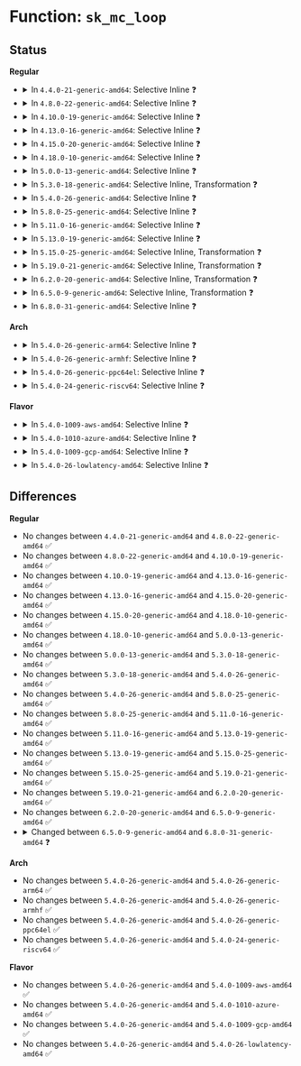 # Function: <code>sk_mc_loop</code>

## Status
<b>Regular</b>
<ul>
<li>
<details>
<summary>In <code>4.4.0-21-generic-amd64</code>: Selective Inline ❓</summary>

```c
bool sk_mc_loop(struct sock * sk)
```

```json
{
  "name": "sk_mc_loop",
  "collision_type": "Unique Global",
  "inline_type": "Selective",
  "funcs": [
    {
      "addr": 18446744071586190512,
      "name": "sk_mc_loop",
      "external": true,
      "loc": "net/core/sock.c:664",
      "file": "net/core/sock.c",
      "inline": "not declared, inlined",
      "caller_inline": [],
      "caller_func": [
        "net/ipv4/ip_output.c:ip_mc_output",
        "net/ipv6/ip6_output.c:ip6_finish_output2"
      ]
    }
  ],
  "symbols": [
    {
      "addr": 18446744071586190512,
      "name": "sk_mc_loop",
      "section": ".text",
      "bind": "STB_GLOBAL",
      "size": 123
    }
  ]
}
```
</details>
</li>
<li>
<details>
<summary>In <code>4.8.0-22-generic-amd64</code>: Selective Inline ❓</summary>

```c
bool sk_mc_loop(struct sock * sk)
```

```json
{
  "name": "sk_mc_loop",
  "collision_type": "Unique Global",
  "inline_type": "Selective",
  "funcs": [
    {
      "addr": 18446744071586612656,
      "name": "sk_mc_loop",
      "external": true,
      "loc": "net/core/sock.c:633",
      "file": "net/core/sock.c",
      "inline": "not declared, inlined",
      "caller_inline": [],
      "caller_func": [
        "net/ipv4/ip_output.c:ip_mc_output",
        "net/ipv6/ip6_output.c:ip6_finish_output2"
      ]
    }
  ],
  "symbols": [
    {
      "addr": 18446744071586612656,
      "name": "sk_mc_loop",
      "section": ".text",
      "bind": "STB_GLOBAL",
      "size": 123
    }
  ]
}
```
</details>
</li>
<li>
<details>
<summary>In <code>4.10.0-19-generic-amd64</code>: Selective Inline ❓</summary>

```c
bool sk_mc_loop(struct sock * sk)
```

```json
{
  "name": "sk_mc_loop",
  "collision_type": "Unique Global",
  "inline_type": "Selective",
  "funcs": [
    {
      "addr": 18446744071586797056,
      "name": "sk_mc_loop",
      "external": true,
      "loc": "net/core/sock.c:634",
      "file": "net/core/sock.c",
      "inline": "not declared, inlined",
      "caller_inline": [],
      "caller_func": [
        "net/ipv4/ip_output.c:ip_mc_output",
        "net/ipv6/ip6_output.c:ip6_finish_output2"
      ]
    }
  ],
  "symbols": [
    {
      "addr": 18446744071586797056,
      "name": "sk_mc_loop",
      "section": ".text",
      "bind": "STB_GLOBAL",
      "size": 123
    }
  ]
}
```
</details>
</li>
<li>
<details>
<summary>In <code>4.13.0-16-generic-amd64</code>: Selective Inline ❓</summary>

```c
bool sk_mc_loop(struct sock * sk)
```

```json
{
  "name": "sk_mc_loop",
  "collision_type": "Unique Global",
  "inline_type": "Selective",
  "funcs": [
    {
      "addr": 18446744071586919024,
      "name": "sk_mc_loop",
      "external": true,
      "loc": "net/core/sock.c:677",
      "file": "net/core/sock.c",
      "inline": "not declared, inlined",
      "caller_inline": [],
      "caller_func": [
        "net/ipv4/ip_output.c:ip_mc_output",
        "net/ipv6/ip6_output.c:ip6_finish_output2"
      ]
    }
  ],
  "symbols": [
    {
      "addr": 18446744071586919024,
      "name": "sk_mc_loop",
      "section": ".text",
      "bind": "STB_GLOBAL",
      "size": 103
    }
  ]
}
```
</details>
</li>
<li>
<details>
<summary>In <code>4.15.0-20-generic-amd64</code>: Selective Inline ❓</summary>

```c
bool sk_mc_loop(struct sock * sk)
```

```json
{
  "name": "sk_mc_loop",
  "collision_type": "Unique Global",
  "inline_type": "Selective",
  "funcs": [
    {
      "addr": 18446744071587411280,
      "name": "sk_mc_loop",
      "external": true,
      "loc": "net/core/sock.c:667",
      "file": "net/core/sock.c",
      "inline": "not declared, inlined",
      "caller_inline": [],
      "caller_func": [
        "net/ipv4/ip_output.c:ip_mc_output",
        "net/ipv6/ip6_output.c:ip6_finish_output2"
      ]
    }
  ],
  "symbols": [
    {
      "addr": 18446744071587411280,
      "name": "sk_mc_loop",
      "section": ".text",
      "bind": "STB_GLOBAL",
      "size": 103
    }
  ]
}
```
</details>
</li>
<li>
<details>
<summary>In <code>4.18.0-10-generic-amd64</code>: Selective Inline ❓</summary>

```c
bool sk_mc_loop(struct sock * sk)
```

```json
{
  "name": "sk_mc_loop",
  "collision_type": "Unique Global",
  "inline_type": "Selective",
  "funcs": [
    {
      "addr": 18446744071587715712,
      "name": "sk_mc_loop",
      "external": true,
      "loc": "net/core/sock.c:673",
      "file": "net/core/sock.c",
      "inline": "not declared, inlined",
      "caller_inline": [],
      "caller_func": [
        "net/ipv4/ip_output.c:ip_mc_output",
        "net/ipv6/ip6_output.c:ip6_finish_output2"
      ]
    }
  ],
  "symbols": [
    {
      "addr": 18446744071587715712,
      "name": "sk_mc_loop",
      "section": ".text",
      "bind": "STB_GLOBAL",
      "size": 110
    }
  ]
}
```
</details>
</li>
<li>
<details>
<summary>In <code>5.0.0-13-generic-amd64</code>: Selective Inline ❓</summary>

```c
bool sk_mc_loop(struct sock * sk)
```

```json
{
  "name": "sk_mc_loop",
  "collision_type": "Unique Global",
  "inline_type": "Selective",
  "funcs": [
    {
      "addr": 18446744071587848816,
      "name": "sk_mc_loop",
      "external": true,
      "loc": "net/core/sock.c:631",
      "file": "net/core/sock.c",
      "inline": "not declared, inlined",
      "caller_inline": [],
      "caller_func": [
        "net/ipv4/ip_output.c:ip_mc_output",
        "net/ipv6/ip6_output.c:ip6_finish_output2"
      ]
    }
  ],
  "symbols": [
    {
      "addr": 18446744071587848816,
      "name": "sk_mc_loop",
      "section": ".text",
      "bind": "STB_GLOBAL",
      "size": 110
    }
  ]
}
```
</details>
</li>
<li>
<details>
<summary>In <code>5.3.0-18-generic-amd64</code>: Selective Inline, Transformation ❓</summary>

```c
bool sk_mc_loop(struct sock * sk)
```

```json
{
  "name": "sk_mc_loop",
  "collision_type": "Unique Global",
  "inline_type": "Selective",
  "funcs": [
    {
      "addr": 18446744071588170456,
      "name": "sk_mc_loop",
      "external": true,
      "loc": "net/core/sock.c:698",
      "file": "net/core/sock.c",
      "inline": "not declared, inlined",
      "caller_inline": [],
      "caller_func": [
        "net/ipv4/ip_output.c:ip_mc_output",
        "net/ipv6/ip6_output.c:ip6_finish_output2"
      ]
    }
  ],
  "symbols": [
    {
      "addr": 18446744071588170456,
      "name": "sk_mc_loop.cold",
      "section": ".text",
      "bind": "STB_LOCAL",
      "size": 21
    },
    {
      "addr": 18446744071588153856,
      "name": "sk_mc_loop",
      "section": ".text",
      "bind": "STB_GLOBAL",
      "size": 106
    }
  ]
}
```
</details>
</li>
<li>
<details>
<summary>In <code>5.4.0-26-generic-amd64</code>: Selective Inline ❓</summary>

```c
bool sk_mc_loop(struct sock * sk)
```

```json
{
  "name": "sk_mc_loop",
  "collision_type": "Unique Global",
  "inline_type": "Selective",
  "funcs": [
    {
      "addr": 18446744071588358352,
      "name": "sk_mc_loop",
      "external": true,
      "loc": "net/core/sock.c:698",
      "file": "net/core/sock.c",
      "inline": "not declared, inlined",
      "caller_inline": [],
      "caller_func": [
        "net/ipv4/ip_output.c:ip_mc_output",
        "net/ipv6/ip6_output.c:ip6_finish_output2"
      ]
    }
  ],
  "symbols": [
    {
      "addr": 18446744071588358352,
      "name": "sk_mc_loop",
      "section": ".text",
      "bind": "STB_GLOBAL",
      "size": 112
    }
  ]
}
```
</details>
</li>
<li>
<details>
<summary>In <code>5.8.0-25-generic-amd64</code>: Selective Inline ❓</summary>

```c
bool sk_mc_loop(struct sock * sk)
```

```json
{
  "name": "sk_mc_loop",
  "collision_type": "Unique Global",
  "inline_type": "Selective",
  "funcs": [
    {
      "addr": 18446744071589218160,
      "name": "sk_mc_loop",
      "external": true,
      "loc": "net/core/sock.c:707",
      "file": "net/core/sock.c",
      "inline": "not declared, inlined",
      "caller_inline": [],
      "caller_func": [
        "net/ipv4/ip_output.c:ip_mc_output",
        "net/ipv6/ip6_output.c:ip6_finish_output2"
      ]
    }
  ],
  "symbols": [
    {
      "addr": 18446744071589218160,
      "name": "sk_mc_loop",
      "section": ".text",
      "bind": "STB_GLOBAL",
      "size": 112
    }
  ]
}
```
</details>
</li>
<li>
<details>
<summary>In <code>5.11.0-16-generic-amd64</code>: Selective Inline ❓</summary>

```c
bool sk_mc_loop(struct sock * sk)
```

```json
{
  "name": "sk_mc_loop",
  "collision_type": "Unique Global",
  "inline_type": "Selective",
  "funcs": [
    {
      "addr": 18446744071589216256,
      "name": "sk_mc_loop",
      "external": true,
      "loc": "net/core/sock.c:687",
      "file": "net/core/sock.c",
      "inline": "not declared, inlined",
      "caller_inline": [],
      "caller_func": [
        "net/ipv4/ip_output.c:ip_mc_output",
        "net/ipv6/ip6_output.c:ip6_finish_output2"
      ]
    }
  ],
  "symbols": [
    {
      "addr": 18446744071589216256,
      "name": "sk_mc_loop",
      "section": ".text",
      "bind": "STB_GLOBAL",
      "size": 112
    }
  ]
}
```
</details>
</li>
<li>
<details>
<summary>In <code>5.13.0-19-generic-amd64</code>: Selective Inline ❓</summary>

```c
bool sk_mc_loop(struct sock * sk)
```

```json
{
  "name": "sk_mc_loop",
  "collision_type": "Unique Global",
  "inline_type": "Selective",
  "funcs": [
    {
      "addr": 18446744071589109904,
      "name": "sk_mc_loop",
      "external": true,
      "loc": "net/core/sock.c:695",
      "file": "net/core/sock.c",
      "inline": "not declared, inlined",
      "caller_inline": [],
      "caller_func": [
        "net/ipv4/ip_output.c:ip_mc_output",
        "net/ipv6/ip6_output.c:ip6_finish_output2"
      ]
    }
  ],
  "symbols": [
    {
      "addr": 18446744071589109904,
      "name": "sk_mc_loop",
      "section": ".text",
      "bind": "STB_GLOBAL",
      "size": 112
    }
  ]
}
```
</details>
</li>
<li>
<details>
<summary>In <code>5.15.0-25-generic-amd64</code>: Selective Inline, Transformation ❓</summary>

```c
bool sk_mc_loop(struct sock * sk)
```

```json
{
  "name": "sk_mc_loop",
  "collision_type": "Unique Global",
  "inline_type": "Selective",
  "funcs": [
    {
      "addr": 18446744071589828101,
      "name": "sk_mc_loop",
      "external": true,
      "loc": "net/core/sock.c:714",
      "file": "net/core/sock.c",
      "inline": "not declared, inlined",
      "caller_inline": [],
      "caller_func": [
        "net/ipv4/ip_output.c:ip_mc_output",
        "net/ipv6/ip6_output.c:ip6_finish_output2"
      ]
    }
  ],
  "symbols": [
    {
      "addr": 18446744071592692371,
      "name": "sk_mc_loop.cold",
      "section": ".text",
      "bind": "STB_LOCAL",
      "size": 32
    },
    {
      "addr": 18446744071589828048,
      "name": "sk_mc_loop",
      "section": ".text",
      "bind": "STB_GLOBAL",
      "size": 146
    }
  ]
}
```
</details>
</li>
<li>
<details>
<summary>In <code>5.19.0-21-generic-amd64</code>: Selective Inline, Transformation ❓</summary>

```c
bool sk_mc_loop(struct sock * sk)
```

```json
{
  "name": "sk_mc_loop",
  "collision_type": "Unique Global",
  "inline_type": "Selective",
  "funcs": [
    {
      "addr": 18446744071591349785,
      "name": "sk_mc_loop",
      "external": true,
      "loc": "net/core/sock.c:754",
      "file": "net/core/sock.c",
      "inline": "not declared, inlined",
      "caller_inline": [],
      "caller_func": [
        "net/ipv4/ip_output.c:ip_mc_output",
        "net/ipv6/ip6_output.c:ip6_finish_output2"
      ]
    }
  ],
  "symbols": [
    {
      "addr": 18446744071594577816,
      "name": "sk_mc_loop.cold",
      "section": ".text",
      "bind": "STB_LOCAL",
      "size": 32
    },
    {
      "addr": 18446744071591349728,
      "name": "sk_mc_loop",
      "section": ".text",
      "bind": "STB_GLOBAL",
      "size": 210
    }
  ]
}
```
</details>
</li>
<li>
<details>
<summary>In <code>6.2.0-20-generic-amd64</code>: Selective Inline, Transformation ❓</summary>

```c
bool sk_mc_loop(struct sock * sk)
```

```json
{
  "name": "sk_mc_loop",
  "collision_type": "Unique Global",
  "inline_type": "Selective",
  "funcs": [
    {
      "addr": 18446744071593109593,
      "name": "sk_mc_loop",
      "external": true,
      "loc": "net/core/sock.c:756",
      "file": "net/core/sock.c",
      "inline": "not declared, inlined",
      "caller_inline": [],
      "caller_func": [
        "net/ipv4/ip_output.c:ip_mc_output",
        "net/ipv6/ip6_output.c:ip6_finish_output2"
      ]
    }
  ],
  "symbols": [
    {
      "addr": 18446744071596321622,
      "name": "sk_mc_loop.cold",
      "section": ".text",
      "bind": "STB_LOCAL",
      "size": 32
    },
    {
      "addr": 18446744071593109536,
      "name": "sk_mc_loop",
      "section": ".text",
      "bind": "STB_GLOBAL",
      "size": 210
    }
  ]
}
```
</details>
</li>
<li>
<details>
<summary>In <code>6.5.0-9-generic-amd64</code>: Selective Inline, Transformation ❓</summary>

```c
bool sk_mc_loop(struct sock * sk)
```

```json
{
  "name": "sk_mc_loop",
  "collision_type": "Unique Global",
  "inline_type": "Selective",
  "funcs": [
    {
      "addr": 18446744071593562281,
      "name": "sk_mc_loop",
      "external": true,
      "loc": "net/core/sock.c:762",
      "file": "net/core/sock.c",
      "inline": "not declared, inlined",
      "caller_inline": [],
      "caller_func": [
        "net/ipv4/ip_output.c:ip_mc_output",
        "net/ipv6/ip6_output.c:ip6_finish_output2"
      ]
    }
  ],
  "symbols": [
    {
      "addr": 18446744071596851308,
      "name": "sk_mc_loop.cold",
      "section": ".text",
      "bind": "STB_LOCAL",
      "size": 47
    },
    {
      "addr": 18446744071593562240,
      "name": "sk_mc_loop",
      "section": ".text",
      "bind": "STB_GLOBAL",
      "size": 163
    }
  ]
}
```
</details>
</li>
<li>
<details>
<summary>In <code>6.8.0-31-generic-amd64</code>: Selective Inline ❓</summary>

```c
bool sk_mc_loop(const struct sock * sk)
```

```json
{
  "name": "sk_mc_loop",
  "collision_type": "Unique Global",
  "inline_type": "Selective",
  "funcs": [
    {
      "addr": 18446744071594327920,
      "name": "sk_mc_loop",
      "external": true,
      "loc": "net/core/sock.c:759",
      "file": "net/core/sock.c",
      "inline": "not declared, inlined",
      "caller_inline": [],
      "caller_func": [
        "net/ipv4/ip_output.c:ip_mc_output",
        "net/ipv6/ip6_output.c:ip6_finish_output2"
      ]
    }
  ],
  "symbols": [
    {
      "addr": 18446744071594327920,
      "name": "sk_mc_loop",
      "section": ".text",
      "bind": "STB_GLOBAL",
      "size": 125
    }
  ]
}
```
</details>
</li>
</ul>
<b>Arch</b>
<ul>
<li>
<details>
<summary>In <code>5.4.0-26-generic-arm64</code>: Selective Inline ❓</summary>

```c
bool sk_mc_loop(struct sock * sk)
```

```json
{
  "name": "sk_mc_loop",
  "collision_type": "Unique Global",
  "inline_type": "Selective",
  "funcs": [
    {
      "addr": 18446603336501867216,
      "name": "sk_mc_loop",
      "external": true,
      "loc": "net/core/sock.c:698",
      "file": "net/core/sock.c",
      "inline": "not declared, inlined",
      "caller_inline": [],
      "caller_func": [
        "net/ipv4/ip_output.c:ip_mc_output",
        "net/ipv6/ip6_output.c:ip6_finish_output2"
      ]
    }
  ],
  "symbols": [
    {
      "addr": 18446603336501867216,
      "name": "sk_mc_loop",
      "section": ".text",
      "bind": "STB_GLOBAL",
      "size": 196
    }
  ]
}
```
</details>
</li>
<li>
<details>
<summary>In <code>5.4.0-26-generic-armhf</code>: Selective Inline ❓</summary>

```c
bool sk_mc_loop(struct sock * sk)
```

```json
{
  "name": "sk_mc_loop",
  "collision_type": "Unique Global",
  "inline_type": "Selective",
  "funcs": [
    {
      "addr": 3234630828,
      "name": "sk_mc_loop",
      "external": true,
      "loc": "net/core/sock.c:698",
      "file": "net/core/sock.c",
      "inline": "not declared, inlined",
      "caller_inline": [],
      "caller_func": [
        "net/ipv4/ip_output.c:ip_mc_output",
        "net/ipv6/ip6_output.c:ip6_finish_output2"
      ]
    }
  ],
  "symbols": [
    {
      "addr": 3234630828,
      "name": "sk_mc_loop",
      "section": ".text",
      "bind": "STB_GLOBAL",
      "size": 164
    }
  ]
}
```
</details>
</li>
<li>
<details>
<summary>In <code>5.4.0-26-generic-ppc64el</code>: Selective Inline ❓</summary>

```c
bool sk_mc_loop(struct sock * sk)
```

```json
{
  "name": "sk_mc_loop",
  "collision_type": "Unique Global",
  "inline_type": "Selective",
  "funcs": [
    {
      "addr": 13835058055295271152,
      "name": "sk_mc_loop",
      "external": true,
      "loc": "net/core/sock.c:698",
      "file": "net/core/sock.c",
      "inline": "not declared, inlined",
      "caller_inline": [],
      "caller_func": [
        "net/ipv4/ip_output.c:ip_mc_output",
        "net/ipv6/ip6_output.c:ip6_finish_output2"
      ]
    }
  ],
  "symbols": [
    {
      "addr": 13835058055295271152,
      "name": "sk_mc_loop",
      "section": ".text",
      "bind": "STB_GLOBAL",
      "size": 184
    }
  ]
}
```
</details>
</li>
<li>
<details>
<summary>In <code>5.4.0-24-generic-riscv64</code>: Selective Inline ❓</summary>

```c
bool sk_mc_loop(struct sock * sk)
```

```json
{
  "name": "sk_mc_loop",
  "collision_type": "Unique Global",
  "inline_type": "Selective",
  "funcs": [
    {
      "addr": 18446743936278190566,
      "name": "sk_mc_loop",
      "external": true,
      "loc": "net/core/sock.c:698",
      "file": "net/core/sock.c",
      "inline": "not declared, inlined",
      "caller_inline": [],
      "caller_func": [
        "net/ipv4/ip_output.c:ip_mc_output",
        "net/ipv6/ip6_output.c:ip6_finish_output2"
      ]
    }
  ],
  "symbols": [
    {
      "addr": 18446743936278190566,
      "name": "sk_mc_loop",
      "section": ".text",
      "bind": "STB_GLOBAL",
      "size": 170
    }
  ]
}
```
</details>
</li>
</ul>
<b>Flavor</b>
<ul>
<li>
<details>
<summary>In <code>5.4.0-1009-aws-amd64</code>: Selective Inline ❓</summary>

```c
bool sk_mc_loop(struct sock * sk)
```

```json
{
  "name": "sk_mc_loop",
  "collision_type": "Unique Global",
  "inline_type": "Selective",
  "funcs": [
    {
      "addr": 18446744071587965136,
      "name": "sk_mc_loop",
      "external": true,
      "loc": "net/core/sock.c:698",
      "file": "net/core/sock.c",
      "inline": "not declared, inlined",
      "caller_inline": [],
      "caller_func": [
        "net/ipv4/ip_output.c:ip_mc_output",
        "net/ipv6/ip6_output.c:ip6_finish_output2"
      ]
    }
  ],
  "symbols": [
    {
      "addr": 18446744071587965136,
      "name": "sk_mc_loop",
      "section": ".text",
      "bind": "STB_GLOBAL",
      "size": 112
    }
  ]
}
```
</details>
</li>
<li>
<details>
<summary>In <code>5.4.0-1010-azure-amd64</code>: Selective Inline ❓</summary>

```c
bool sk_mc_loop(struct sock * sk)
```

```json
{
  "name": "sk_mc_loop",
  "collision_type": "Unique Global",
  "inline_type": "Selective",
  "funcs": [
    {
      "addr": 18446744071587678240,
      "name": "sk_mc_loop",
      "external": true,
      "loc": "net/core/sock.c:698",
      "file": "net/core/sock.c",
      "inline": "not declared, inlined",
      "caller_inline": [],
      "caller_func": [
        "net/ipv4/ip_output.c:ip_mc_output",
        "net/ipv6/ip6_output.c:ip6_finish_output2"
      ]
    }
  ],
  "symbols": [
    {
      "addr": 18446744071587678240,
      "name": "sk_mc_loop",
      "section": ".text",
      "bind": "STB_GLOBAL",
      "size": 112
    }
  ]
}
```
</details>
</li>
<li>
<details>
<summary>In <code>5.4.0-1009-gcp-amd64</code>: Selective Inline ❓</summary>

```c
bool sk_mc_loop(struct sock * sk)
```

```json
{
  "name": "sk_mc_loop",
  "collision_type": "Unique Global",
  "inline_type": "Selective",
  "funcs": [
    {
      "addr": 18446744071588296912,
      "name": "sk_mc_loop",
      "external": true,
      "loc": "net/core/sock.c:698",
      "file": "net/core/sock.c",
      "inline": "not declared, inlined",
      "caller_inline": [],
      "caller_func": [
        "net/ipv4/ip_output.c:ip_mc_output",
        "net/ipv6/ip6_output.c:ip6_finish_output2"
      ]
    }
  ],
  "symbols": [
    {
      "addr": 18446744071588296912,
      "name": "sk_mc_loop",
      "section": ".text",
      "bind": "STB_GLOBAL",
      "size": 112
    }
  ]
}
```
</details>
</li>
<li>
<details>
<summary>In <code>5.4.0-26-lowlatency-amd64</code>: Selective Inline ❓</summary>

```c
bool sk_mc_loop(struct sock * sk)
```

```json
{
  "name": "sk_mc_loop",
  "collision_type": "Unique Global",
  "inline_type": "Selective",
  "funcs": [
    {
      "addr": 18446744071588432080,
      "name": "sk_mc_loop",
      "external": true,
      "loc": "net/core/sock.c:698",
      "file": "net/core/sock.c",
      "inline": "not declared, inlined",
      "caller_inline": [],
      "caller_func": [
        "net/ipv4/ip_output.c:ip_mc_output",
        "net/ipv6/ip6_output.c:ip6_finish_output2"
      ]
    }
  ],
  "symbols": [
    {
      "addr": 18446744071588432080,
      "name": "sk_mc_loop",
      "section": ".text",
      "bind": "STB_GLOBAL",
      "size": 112
    }
  ]
}
```
</details>
</li>
</ul>

## Differences
<b>Regular</b>
<ul>
<li>
No changes between <code>4.4.0-21-generic-amd64</code> and <code>4.8.0-22-generic-amd64</code> ✅
</li>
<li>
No changes between <code>4.8.0-22-generic-amd64</code> and <code>4.10.0-19-generic-amd64</code> ✅
</li>
<li>
No changes between <code>4.10.0-19-generic-amd64</code> and <code>4.13.0-16-generic-amd64</code> ✅
</li>
<li>
No changes between <code>4.13.0-16-generic-amd64</code> and <code>4.15.0-20-generic-amd64</code> ✅
</li>
<li>
No changes between <code>4.15.0-20-generic-amd64</code> and <code>4.18.0-10-generic-amd64</code> ✅
</li>
<li>
No changes between <code>4.18.0-10-generic-amd64</code> and <code>5.0.0-13-generic-amd64</code> ✅
</li>
<li>
No changes between <code>5.0.0-13-generic-amd64</code> and <code>5.3.0-18-generic-amd64</code> ✅
</li>
<li>
No changes between <code>5.3.0-18-generic-amd64</code> and <code>5.4.0-26-generic-amd64</code> ✅
</li>
<li>
No changes between <code>5.4.0-26-generic-amd64</code> and <code>5.8.0-25-generic-amd64</code> ✅
</li>
<li>
No changes between <code>5.8.0-25-generic-amd64</code> and <code>5.11.0-16-generic-amd64</code> ✅
</li>
<li>
No changes between <code>5.11.0-16-generic-amd64</code> and <code>5.13.0-19-generic-amd64</code> ✅
</li>
<li>
No changes between <code>5.13.0-19-generic-amd64</code> and <code>5.15.0-25-generic-amd64</code> ✅
</li>
<li>
No changes between <code>5.15.0-25-generic-amd64</code> and <code>5.19.0-21-generic-amd64</code> ✅
</li>
<li>
No changes between <code>5.19.0-21-generic-amd64</code> and <code>6.2.0-20-generic-amd64</code> ✅
</li>
<li>
No changes between <code>6.2.0-20-generic-amd64</code> and <code>6.5.0-9-generic-amd64</code> ✅
</li>
<li>
<details>
<summary>Changed between <code>6.5.0-9-generic-amd64</code> and <code>6.8.0-31-generic-amd64</code> ❓</summary>
<ul>
<li>
<b>Param type changed. </b>
<code>struct sock * sk</code> ➡️ <code>const struct sock * sk</code>
</li>
</ul>
</details>
</li>
</ul>
<b>Arch</b>
<ul>
<li>
No changes between <code>5.4.0-26-generic-amd64</code> and <code>5.4.0-26-generic-arm64</code> ✅
</li>
<li>
No changes between <code>5.4.0-26-generic-amd64</code> and <code>5.4.0-26-generic-armhf</code> ✅
</li>
<li>
No changes between <code>5.4.0-26-generic-amd64</code> and <code>5.4.0-26-generic-ppc64el</code> ✅
</li>
<li>
No changes between <code>5.4.0-26-generic-amd64</code> and <code>5.4.0-24-generic-riscv64</code> ✅
</li>
</ul>
<b>Flavor</b>
<ul>
<li>
No changes between <code>5.4.0-26-generic-amd64</code> and <code>5.4.0-1009-aws-amd64</code> ✅
</li>
<li>
No changes between <code>5.4.0-26-generic-amd64</code> and <code>5.4.0-1010-azure-amd64</code> ✅
</li>
<li>
No changes between <code>5.4.0-26-generic-amd64</code> and <code>5.4.0-1009-gcp-amd64</code> ✅
</li>
<li>
No changes between <code>5.4.0-26-generic-amd64</code> and <code>5.4.0-26-lowlatency-amd64</code> ✅
</li>
</ul>
